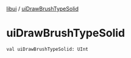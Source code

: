[libui](index.md) / [uiDrawBrushTypeSolid](./ui-draw-brush-type-solid.md)

# uiDrawBrushTypeSolid

`val uiDrawBrushTypeSolid: UInt`